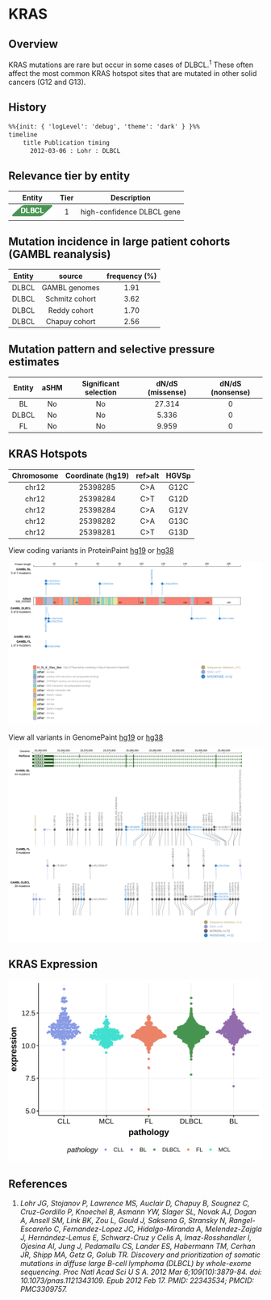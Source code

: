 # KRAS

## Overview
KRAS mutations are rare but occur in some cases of DLBCL.<sup>1</sup> These often affect the most common KRAS hotspot sites that are mutated in other solid cancers (G12 and G13).
## History
```mermaid
%%{init: { 'logLevel': 'debug', 'theme': 'dark' } }%%
timeline
    title Publication timing
      2012-03-06 : Lohr : DLBCL
```

## Relevance tier by entity

|Entity|Tier|Description               |
|:------:|:----:|--------------------------|
|![DLBCL](images/icons/DLBCL_tier1.png) |1   |high-confidence DLBCL gene|

## Mutation incidence in large patient cohorts (GAMBL reanalysis)

|Entity|source        |frequency (%)|
|:------:|:--------------:|:-------------:|
|DLBCL |GAMBL genomes |1.91         |
|DLBCL |Schmitz cohort|3.62         |
|DLBCL |Reddy cohort  |1.70         |
|DLBCL |Chapuy cohort |2.56         |

## Mutation pattern and selective pressure estimates

|Entity|aSHM|Significant selection|dN/dS (missense)|dN/dS (nonsense)|
|:------:|:----:|:---------------------:|:----------------:|:----------------:|
|BL    |No  |No                   |27.314          |0               |
|DLBCL |No  |No                   | 5.336          |0               |
|FL    |No  |No                   | 9.959          |0               |




## KRAS Hotspots

| Chromosome |Coordinate (hg19) | ref>alt | HGVSp | 
 | :---:| :---: | :--: | :---: |
| chr12 | 25398285 | C>A | G12C |
| chr12 | 25398284 | C>T | G12D |
| chr12 | 25398284 | C>A | G12V |
| chr12 | 25398282 | C>A | G13C |
| chr12 | 25398281 | C>T | G13D |

View coding variants in ProteinPaint [hg19](https://morinlab.github.io/LLMPP/GAMBL/KRAS_protein.html)  or [hg38](https://morinlab.github.io/LLMPP/GAMBL/KRAS_protein_hg38.html)

![](images/proteinpaint/KRAS_NM_033360.svg)

View all variants in GenomePaint [hg19](https://morinlab.github.io/LLMPP/GAMBL/KRAS.html)  or [hg38](https://morinlab.github.io/LLMPP/GAMBL/KRAS_hg38.html)

![](images/proteinpaint/KRAS.svg)

## KRAS Expression
![](images/gene_expression/KRAS_by_pathology.svg)

## References
1. *Lohr JG, Stojanov P, Lawrence MS, Auclair D, Chapuy B, Sougnez C, Cruz-Gordillo P, Knoechel B, Asmann YW, Slager SL, Novak AJ, Dogan A, Ansell SM, Link BK, Zou L, Gould J, Saksena G, Stransky N, Rangel-Escareño C, Fernandez-Lopez JC, Hidalgo-Miranda A, Melendez-Zajgla J, Hernández-Lemus E, Schwarz-Cruz y Celis A, Imaz-Rosshandler I, Ojesina AI, Jung J, Pedamallu CS, Lander ES, Habermann TM, Cerhan JR, Shipp MA, Getz G, Golub TR. Discovery and prioritization of somatic mutations in diffuse large B-cell lymphoma (DLBCL) by whole-exome sequencing. Proc Natl Acad Sci U S A. 2012 Mar 6;109(10):3879-84. doi: 10.1073/pnas.1121343109. Epub 2012 Feb 17. PMID: 22343534; PMCID: PMC3309757.*

<!-- ORIGIN: lohrDiscoveryPrioritizationSomatic2012a -->
<!-- DLBCL: lohrDiscoveryPrioritizationSomatic2012a -->
